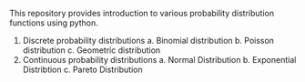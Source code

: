 This repository provides introduction to various probability distribution functions using python.
1. Discrete probability distributions
	a. Binomial distribution
	b. Poisson distribution
	c. Geometric distribution
2. Continuous probability distributions
	a. Normal Distribution
	b. Exponential Distribtion
	c. Pareto Distribution
